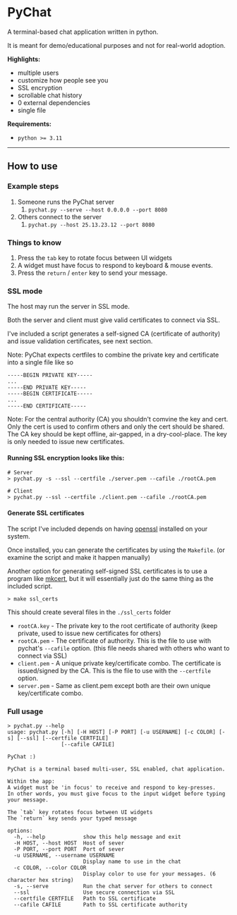 # PyChat

A terminal-based chat application written in python.

It is meant for demo/educational purposes and not for real-world adoption. 

**Highlights:**
 - multiple users
 - customize how people see you
 - SSL encryption
 - scrollable chat history
 - 0 external dependencies
 - single file

**Requirements:**
 - `python >= 3.11`

___

## How to use


### Example steps
1. Someone runs the PyChat server
   1. `pychat.py --serve --host 0.0.0.0 --port 8080`
2. Others connect to the server
   1. `pychat.py --host 25.13.23.12 --port 8080`


### Things to know
1. Press the `tab` key to rotate focus between UI widgets
2. A widget must have focus to respond to keyboard & mouse events.
3. Press the `return` / `enter` key to send your message.


### SSL mode

The host may run the server in SSL mode.

Both the server and client must give valid certificates to connect via SSL.

I've included a script generates a self-signed CA (certificate of authority) and issue validation certificates, see next section.

Note: PyChat expects certfiles to combine the private key and certificate into a single file like so
```
-----BEGIN PRIVATE KEY-----
...
-----END PRIVATE KEY-----
-----BEGIN CERTIFICATE-----
...
-----END CERTIFICATE-----
```

Note: For the central authority (CA) you shouldn't comvine the key and cert. Only the cert is used to confirm others and only the cert should be shared.
The CA key should be kept offline, air-gapped, in a dry-cool-place. The key is only needed to issue new certificates. 

#### Running SSL encryption looks like this:

```shell
# Server
> pychat.py -s --ssl --certfile ./server.pem --cafile ./rootCA.pem

# Client
> pychat.py --ssl --certfile ./client.pem --cafile ./rootCA.pem
```

#### Generate SSL certificates

The script I've included depends on having [openssl](https://github.com/openssl/openssl) installed on your system.

Once installed, you can generate the certificates by using the `Makefile`. (or examine the script and make it happen manually)

Another option for generating self-signed SSL certificates is to use a program like [mkcert](https://github.com/FiloSottile/mkcert), but it will essentially just do the same thing as the included script.


```shell
> make ssl_certs
```

This should create several files in the `./ssl_certs` folder
 - `rootCA.key` - The private key to the root certificate of authority (keep private, used to issue new certificates for others)
 - `rootCA.pem` - The certificate of authority. This is the file to use with pychat's `--cafile` option. (this file needs shared with others who want to connect via SSL) 
 - `client.pem` - A unique private key/certificate combo. The certificate is issued/signed by the CA. This is the file to use with the `--certfile` option.
 - `server.pem` - Same as client.pem except both are their own unique key/certificate combo.


### Full usage

```shell
> pychat.py --help
usage: pychat.py [-h] [-H HOST] [-P PORT] [-u USERNAME] [-c COLOR] [-s] [--ssl] [--certfile CERTFILE]
                 [--cafile CAFILE]

PyChat :)

PyChat is a terminal based multi-user, SSL enabled, chat application.

Within the app:
A widget must be 'in focus' to receive and respond to key-presses.
In other words, you must give focus to the input widget before typing your message.

The `tab` key rotates focus between UI widgets
The `return` key sends your typed message

options:
  -h, --help            show this help message and exit
  -H HOST, --host HOST  Host of sever
  -P PORT, --port PORT  Port of sever
  -u USERNAME, --username USERNAME
                        Display name to use in the chat
  -c COLOR, --color COLOR
                        Display color to use for your messages. (6 character hex string)
  -s, --serve           Run the chat server for others to connect
  --ssl                 Use secure connection via SSL
  --certfile CERTFILE   Path to SSL certificate
  --cafile CAFILE       Path to SSL certificate authority
```
